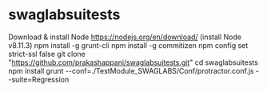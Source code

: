 # swaglabsuitests
  Download & install Node  https://nodejs.org/en/download/  (install Node v8.11.3)
	npm install -g grunt-cli
	npm install -g commitizen
	npm config set strict-ssl false
  git clone "https://github.com/prakashappani/swaglabsuitests.git"
  cd swaglabsuitests
	npm install
  grunt --conf=./TestModule_SWAGLABS/Conf/protractor.conf.js --suite=Regression
